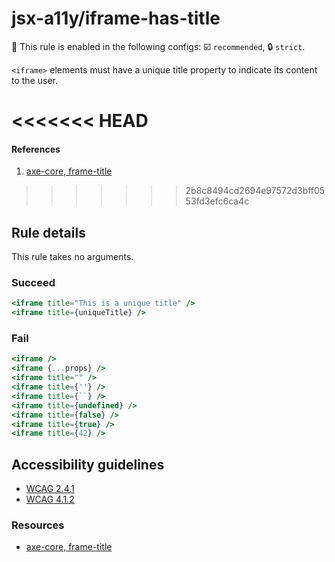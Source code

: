 # jsx-a11y/iframe-has-title

💼 This rule is enabled in the following configs: ☑️ `recommended`, 🔒 `strict`.

<!-- end auto-generated rule header -->

`<iframe>` elements must have a unique title property to indicate its content to the user.

<<<<<<< HEAD
=======
#### References
1. [axe-core, frame-title](https://dequeuniversity.com/rules/axe/3.2/frame-title)

>>>>>>> 2b8c8494cd2694e97572d3bff0553fd3efc6ca4c
## Rule details

This rule takes no arguments.

### Succeed
```jsx
<iframe title="This is a unique title" />
<iframe title={uniqueTitle} />
```

### Fail
```jsx
<iframe />
<iframe {...props} />
<iframe title="" />
<iframe title={''} />
<iframe title={``} />
<iframe title={undefined} />
<iframe title={false} />
<iframe title={true} />
<iframe title={42} />
```

## Accessibility guidelines
- [WCAG 2.4.1](https://www.w3.org/WAI/WCAG21/Understanding/bypass-blocks)
- [WCAG 4.1.2](https://www.w3.org/WAI/WCAG21/Understanding/name-role-value)

### Resources
- [axe-core, frame-title](https://dequeuniversity.com/rules/axe/3.2/frame-title)
